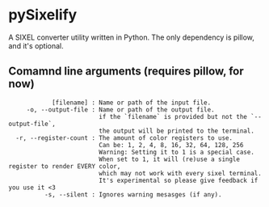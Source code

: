 # pySixelify
A SIXEL converter utility written in Python.
The only dependency is pillow, and it's optional.

## Comamnd line arguments (requires pillow, for now)
```
            [filename] : Name or path of the input file.
     -o, --output-file : Name or path of the output file.
                         if the `filename` is provided but not the `--output-file`,
                         the output will be printed to the terminal.
  -r, --register-count : The amount of color registers to use.
                         Can be: 1, 2, 4, 8, 16, 32, 64, 128, 256
                         Warning: Setting it to 1 is a special case.
                         When set to 1, it will (re)use a single register to render EVERY color,
                         which may not work with every sixel terminal.
                         It's experimental so please give feedback if you use it <3
          -s, --silent : Ignores warning mesasges (if any).
```
